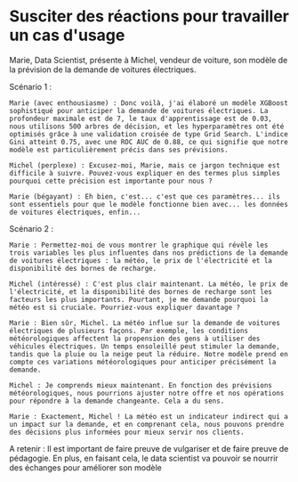 # Susciter des réactions pour travailler un cas d'usage

Marie, Data Scientist, présente à Michel, vendeur de voiture, son modèle de la prévision de la demande de voitures électriques.

Scénario 1 :

    Marie (avec enthousiasme) : Donc voilà, j'ai élaboré un modèle XGBoost sophistiqué pour anticiper la demande de voitures électriques. La profondeur maximale est de 7, le taux d'apprentissage est de 0.03, nous utilisons 500 arbres de décision, et les hyperparamètres ont été optimisés grâce à une validation croisée de type Grid Search. L'indice Gini atteint 0.75, avec une ROC AUC de 0.88, ce qui signifie que notre modèle est particulièrement précis dans ses prévisions.

    Michel (perplexe) : Excusez-moi, Marie, mais ce jargon technique est difficile à suivre. Pouvez-vous expliquer en des termes plus simples pourquoi cette précision est importante pour nous ?

    Marie (bégayant) : Eh bien, c'est... c'est que ces paramètres... ils sont essentiels pour que le modèle fonctionne bien avec... les données de voitures électriques, enfin...

Scénario 2 :

    Marie : Permettez-moi de vous montrer le graphique qui révèle les trois variables les plus influentes dans nos prédictions de la demande de voitures électriques : la météo, le prix de l'électricité et la disponibilité des bornes de recharge.

    Michel (intéressé) : C'est plus clair maintenant. La météo, le prix de l'électricité, et la disponibilité des bornes de recharge sont les facteurs les plus importants. Pourtant, je me demande pourquoi la météo est si cruciale. Pourriez-vous expliquer davantage ?

    Marie : Bien sûr, Michel. La météo influe sur la demande de voitures électriques de plusieurs façons. Par exemple, les conditions météorologiques affectent la propension des gens à utiliser des véhicules électriques. Un temps ensoleillé peut stimuler la demande, tandis que la pluie ou la neige peut la réduire. Notre modèle prend en compte ces variations météorologiques pour anticiper précisément la demande.

    Michel : Je comprends mieux maintenant. En fonction des prévisions météorologiques, nous pourrions ajuster notre offre et nos opérations pour répondre à la demande changeante. Cela a du sens.

    Marie : Exactement, Michel ! La météo est un indicateur indirect qui a un impact sur la demande, et en comprenant cela, nous pouvons prendre des décisions plus informées pour mieux servir nos clients.

A retenir : Il est important de faire preuve de vulgariser et de faire preuve de pédagogie. En plus,
en faisant cela, le data scientist va pouvoir se nourrir des échanges pour améliorer son modèle